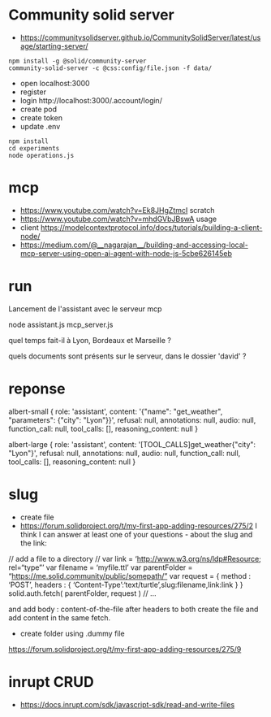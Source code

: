 # Community solid server
- https://communitysolidserver.github.io/CommunitySolidServer/latest/usage/starting-server/

```
npm install -g @solid/community-server
community-solid-server -c @css:config/file.json -f data/

```
- open localhost:3000
- register
- login http://localhost:3000/.account/login/
- create pod
- create token
- update .env

```
npm install
cd experiments
node operations.js
```

# mcp
- https://www.youtube.com/watch?v=Ek8JHgZtmcI scratch
- https://www.youtube.com/watch?v=mhdGVbJBswA usage
- client https://modelcontextprotocol.info/docs/tutorials/building-a-client-node/
- https://medium.com/@__nagarajan__/building-and-accessing-local-mcp-server-using-open-ai-agent-with-node-js-5cbe626145eb


# run
Lancement de l'assistant avec le serveur mcp

node assistant.js mcp_server.js

quel temps fait-il à Lyon, Bordeaux et Marseille ?

quels documents sont présents sur le serveur, dans le dossier 'david' ?

# reponse 
albert-small
{
  role: 'assistant',
  content: '{"name": "get_weather", "parameters": {"city": "Lyon"}}',
  refusal: null,
  annotations: null,
  audio: null,
  function_call: null,
  tool_calls: [],
  reasoning_content: null
}

albert-large
{
  role: 'assistant',
  content: '[TOOL_CALLS]get_weather{"city": "Lyon"}',
  refusal: null,
  annotations: null,
  audio: null,
  function_call: null,
  tool_calls: [],
  reasoning_content: null
}


# slug
- create file
- https://forum.solidproject.org/t/my-first-app-adding-resources/275/2
I think I can answer at least one of your questions - about the slug and the link:

// add a file to a directory
//
var link = ‘http://www.w3.org/ns/ldp#Resource; rel=“type”’
var filename = ‘myfile.ttl’
var parentFolder = “https://me.solid.community/public/somepath/”
var request = {
method : ‘POST’,
headers : { ‘Content-Type’:‘text/turtle’,slug:filename,link:link }
}
solid.auth.fetch( parentFolder, request ) // …

and add body : content-of-the-file after headers to both create the file and add content in the same fetch.

- create folder using .dummy file

https://forum.solidproject.org/t/my-first-app-adding-resources/275/9

# inrupt CRUD
- https://docs.inrupt.com/sdk/javascript-sdk/read-and-write-files
